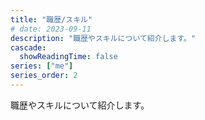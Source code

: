 ```yaml
---
title: "職歴/スキル"
# date: 2023-09-11
description: "職歴やスキルについて紹介します。"
cascade:
  showReadingTime: false
series: ["me"]
series_order: 2
---
```


職歴やスキルについて紹介します。